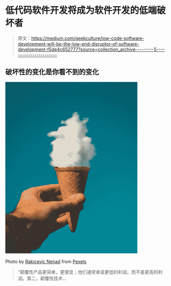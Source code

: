 # 低代码软件开发将成为软件开发的低端破坏者

> 原文：<https://medium.com/geekculture/low-code-software-development-will-be-the-low-end-disruptor-of-software-development-f5de4c652777?source=collection_archive---------5----------------------->

## 破坏性的变化是你看不到的变化

![](img/314f5607aee0a981023653c994d018d4.png)

Photo by [Rakicevic Nenad](https://www.pexels.com/@rakicevic-nenad-233369?utm_content=attributionCopyText&utm_medium=referral&utm_source=pexels) from [Pexels](https://www.pexels.com/photo/man-holding-ice-cream-cone-under-cloud-1262302/?utm_content=attributionCopyText&utm_medium=referral&utm_source=pexels)

> “颠覆性产品更简单，更便宜；他们通常承诺更低的利润，而不是更高的利润。第二，颠覆性技术…